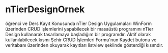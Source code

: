 # nTierDesignOrnek
öğrenci ve Ders Kayıt Konusunda nTier Design Uygulamaları
WinForm üzerinden CRUD işlemlerini yapabilecek bir masaüstü programını nTier Design kullanarak tasarlamaya başladığım bir programdır. 
Aktif olarak kullanılabilecek kısmı Şehir CRUD İşlemleri Formu'nun Kaydet butonu ve veritabanı üzerinden okuyarak kayıtları listview şeklinde gösterdiği kısımdır.


